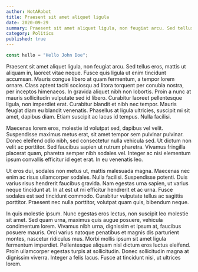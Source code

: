```yaml
---
author: NotARobot
title: Praesent sit amet aliquet ligula
date: 2020-09-29
summary: Praesent sit amet aliquet ligula, non feugiat arcu. Sed tellus eros, mattis ut aliquam in, laoreet vitae neque. Fusce quis ligula ut enim tincidunt accumsan. Mauris congue libero at quam fermentum, a tempor lorem ornare.
category: Politics
published: true
---
```


```javascript
const hello = "Hello John Doe";
```

Praesent sit amet aliquet ligula, non feugiat arcu. Sed tellus eros, mattis ut aliquam in, laoreet vitae neque. Fusce quis ligula ut enim tincidunt accumsan. Mauris congue libero at quam fermentum, a tempor lorem ornare. Class aptent taciti sociosqu ad litora torquent per conubia nostra, per inceptos himenaeos. In gravida aliquet nibh non lobortis. Proin a nunc at mauris sollicitudin vulputate sed id libero. Curabitur laoreet pellentesque ligula, non imperdiet erat. Curabitur blandit et nibh nec tempor. Mauris feugiat diam eu blandit venenatis. Phasellus at ligula ultricies, suscipit mi sit amet, dapibus diam. Etiam suscipit ac lacus id tempus. Nulla facilisi.

Maecenas lorem eros, molestie id volutpat sed, dapibus vel velit. Suspendisse maximus metus erat, sit amet tempor sem pulvinar pulvinar. Donec eleifend odio nibh, sed consectetur nulla vehicula sed. Ut dictum non velit ac porttitor. Sed faucibus sapien ut rutrum pharetra. Vivamus fringilla placerat quam, pharetra semper nibh sodales vel. Integer ac nisi elementum ipsum convallis efficitur id eget erat. In eu venenatis leo.

Ut eros dui, sodales non metus ut, mattis malesuada magna. Maecenas nec enim ac risus ullamcorper sodales. Nulla facilisi. Suspendisse potenti. Duis varius risus hendrerit faucibus gravida. Nam egestas urna sapien, ut varius neque tincidunt at. In at est ut mi efficitur hendrerit et ac urna. Fusce sodales est sed tincidunt commodo. Curabitur vulputate tellus ac sagittis porttitor. Praesent nec nulla porttitor, volutpat quam quis, bibendum neque.

In quis molestie ipsum. Nunc egestas eros lectus, non suscipit leo molestie sit amet. Sed quam urna, maximus quis augue posuere, vehicula condimentum lorem. Vivamus nibh urna, dignissim et ipsum at, faucibus posuere mauris. Orci varius natoque penatibus et magnis dis parturient montes, nascetur ridiculus mus. Morbi mollis ipsum sit amet ligula fermentum imperdiet. Pellentesque aliquam nisl dictum eros luctus eleifend. Proin ullamcorper egestas turpis at sollicitudin. Donec sollicitudin magna at dignissim viverra. Integer a felis lacus. Fusce at tincidunt nisi, ut ultrices lorem.
